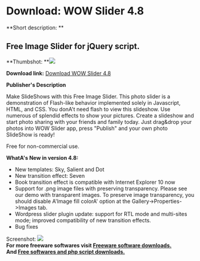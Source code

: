 # Download: WOW Slider 4.8

**Short description: **

## Free Image Slider for jQuery script.

  
**Thumbshot: **![](http://www.freewarefiles.com/screenshot/wowslider_md.jpg)   
  
**Download link:** [Download WOW Slider 4.8](http://freesoftwares.boysofts.com/WOW-Slider_program_84506.html)  
  

**Publisher's Description**  
  

Make SlideShows with this Free Image Slider. This photo slider is a
demonstration of Flash-like behavior implemented solely in Javascript, HTML,
and CSS. You donA't need flash to view this slideshow. Use numerous of
splendid effects to show your pictures. Create a slideshow and start photo
sharing with your friends and family today. Just drag&drop your photos into
WOW Slider app, press "Publish" and your own photo SlideShow is ready!

Free for non-commercial use.

**WhatA's New in version 4.8:**

  * New templates: Sky, Salient and Dot 
  * New transition effect: Seven 
  * Book transition effect is compatible with Internet Explorer 10 now 
  * Support for .png image files with preserving transparency. Please see our demo with transparent images. To preserve image transparency, you should disable A'Image fill colorA' option at the Gallery->Properties->Images tab. 
  * Wordpress slider plugin update: support for RTL mode and multi-sites mode; improved compatibility of new transition effects. 
  * Bug fixes 

  
  
Screenshot: ![](http://www.freewarefiles.com/screenshot/wowslider.jpg)  
**For more freeware softwares visit [Freeware software downloads.](http://freesoftwares.boysofts.com/)**   
**And [Free softwares and php script downloads.](http://www.boysofts.com/)**

